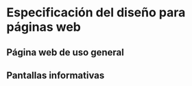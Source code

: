 # Especificación del diseño para páginas web

## Página web de uso general

## Pantallas informativas
